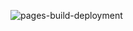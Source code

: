 ![pages-build-deployment](https://github.com/jandroav/jandroav.github.io/actions/workflows/pages/pages-build-deployment/badge.svg)
